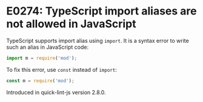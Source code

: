 # E0274: TypeScript import aliases are not allowed in JavaScript

TypeScript supports import alias using `import`. It is 
a syntax error to write such an alias in JavaScript code:

```javascript
import m = require('mod');
```

To fix this error, use `const` instead of `import`:

```javascript
const m = require('mod');
```

Introduced in quick-lint-js version 2.8.0.
